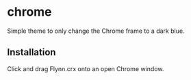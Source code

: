 # chrome

Simple theme to only change the Chrome frame to a dark blue.

## Installation

Click and drag Flynn.crx onto an open Chrome window.
